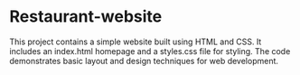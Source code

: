 # Restaurant-website
This project contains a simple website built using HTML and CSS. It includes an index.html homepage and a styles.css file for styling. The code demonstrates basic layout and design techniques for web development.
